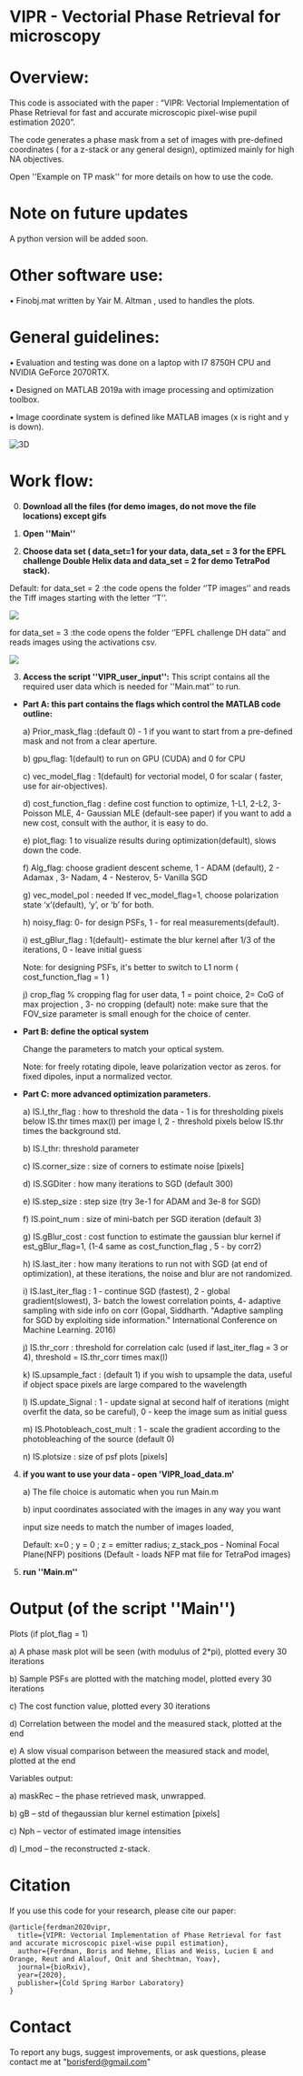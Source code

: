# VIPR - Vectorial Phase Retrieval for microscopy

# Overview: 

This code is associated with the paper : “VIPR: Vectorial Implementation of Phase Retrieval for fast and accurate microscopic pixel-wise pupil estimation 2020”.

The code generates a phase mask from a set of images with pre-defined coordinates ( for a z-stack or any general design), optimized mainly for high NA objectives. 

Open ''Example on TP mask'' for more details on how to use the code. 

# Note on future updates 

A python version will be added soon. 

# Other software use:

•	Finobj.mat written by Yair M. Altman , used to handles the plots. 

# General guidelines: 
        
•	Evaluation and testing was done on a laptop with I7 8750H CPU and NVIDIA GeForce 2070RTX.

•       Designed on MATLAB 2019a with image processing and optimization toolbox. 

•	Image coordinate system is defined like MATLAB images (x is right and y is down). 

![3D](coords.jpg)

# Work flow:

0) **Download all the files (for demo images, do not move the file locations) except gifs**

1) **Open ''Main''**

2) **Choose data set ( data_set=1 for your data, data_set = 3 for the EPFL challenge Double Helix data and data_set = 2 for demo              TetraPod stack).**

Default: for data_set = 2 :the code opens the folder ‘’TP images’’ and reads the Tiff images starting with the letter ‘’T’’.

![](gifs/TP_PSF.gif)

for data_set = 3 :the code opens the folder ‘’EPFL challenge DH data’’ and reads images using the activations csv.
        
![](gifs/DH_PSF.gif)
     
3)  **Access the script ''VIPR_user_input'':**
    This script contains all the required user data which is needed for ''Main.mat'' to run.

* **Part A: this part contains the flags which control the MATLAB code outline:**

    a)	Prior_mask_flag :(default 0) - 1 if you want to start from a pre-defined mask and not from a clear aperture. 

    b)	gpu_flag: 1(default) to run on GPU (CUDA) and 0 for CPU

    c)	vec_model_flag : 1(default) for vectorial model, 0 for scalar ( faster, use for air-objectives).

    d)	cost_function_flag : define cost function to optimize, 1-L1, 2-L2, 3- Poisson MLE, 4- Gaussian MLE (default-see paper) 
        if you want to add a new cost, consult with the author, it is easy to do.

    e)	plot_flag: 1 to visualize results during optimization(default), slows down the code.
    
    f)	Alg_flag: choose gradient descent scheme,  1 - ADAM (default), 2 - Adamax , 3- Nadam, 4 - Nesterov, 5- Vanilla SGD

    g)	vec_model_pol : needed If vec_model_flag=1, choose polarization state ‘x’(default), ‘y’, or ‘b’ for both. 

    h)	noisy_flag: 0- for design PSFs, 1 - for real measurements(default).
    
    i)	est_gBlur_flag : 1(default)- estimate the blur kernel after 1/3 of the iterations, 0 - leave initial guess

    Note: for designing PSFs, it's better to switch to L1 norm ( cost_function_flag = 1 )
    
    j) crop_flag % cropping flag for user data, 1 = point choice, 2= CoG of max projection , 3- no cropping (default)
    note: make sure that the FOV_size parameter is small enough for the choice of center.

* **Part B: define the optical system** 

    Change the parameters to match your optical system.

    Note: for freely rotating dipole, leave polarization vector as zeros. 
          for fixed dipoles, input a normalized vector. 

* **Part C: more advanced optimization parameters.** 

    a)	IS.I_thr_flag : how to  threshold the data - 1 is for thresholding pixels below IS.thr times max(I) per image I, 2 - threshold pixels below IS.thr times the background std.

    b)	IS.I_thr: threshold parameter

    c)	IS.corner_size : size of corners to  estimate noise [pixels]

    d)	IS.SGDiter : how  many iterations to SGD (default 300)

    e)	IS.step_size : step  size (try 3e-1 for ADAM and 3e-8 for SGD)

    f)	IS.point_num : size of mini-batch per SGD iteration (default 3)

    g)	IS.gBlur_cost : cost function  to estimate the gaussian blur kernel if est_gBlur_flag=1, (1-4 same as cost_function_flag , 5 -           by corr2)

    h)	IS.last_iter : how many iterations  to run not with SGD (at end of optimization), at these iterations, the noise and blur are           not randomized. 

    i)	IS.last_iter_flag : 1 - continue SGD (fastest), 2 - global gradient(slowest), 3- batch the lowest correlation points, 4-                 adaptive sampling with side info on corr (Gopal, Siddharth. "Adaptive sampling for SGD by exploiting side information."                 International Conference on Machine Learning. 2016)

    j)	IS.thr_corr : threshold for correlation calc (used if last_iter_flag = 3 or 4), threshold = IS.thr_corr times max(I)

    k)	IS.upsample_fact : (default 1) if you wish to upsample the data, useful if object space pixels are large compared to the               wavelength
        
    l)	IS.update_Signal : 1 - update signal at second half of iterations (might overfit the data, so be careful), 0 - keep the image sum as initial guess
    
    m)  IS.Photobleach_cost_mult : 1 - scale the gradient according to the photobleaching of the source (default 0)

    n)  IS.plotsize : size of psf plots [pixels]

4) **if you want to use your data - open 'VIPR_load_data.m'**

    a) The file choice is automatic when you run Main.m
    
    b) input coordinates associated with the images in any way you want
    
    input size needs to match the number of images loaded,
    
    Default: x=0 ; y = 0 ; z = emitter radius; z_stack_pos - Nominal Focal Plane(NFP) positions (Default - loads NFP mat file for                    TetraPod images)

5) **run ''Main.m''**

# Output (of the script ''Main'')

Plots (if plot_flag = 1)

a)	A phase mask plot will be seen (with modulus of 2*pi), plotted every 30 iterations

b)	Sample PSFs are plotted with the matching model, plotted every 30 iterations

c)	The cost function value, plotted every 30 iterations

d)	Correlation between the model and the measured stack, plotted at the end

e)	A slow visual comparison between the measured stack and model, plotted at the end


Variables output:

a)	maskRec – the phase retrieved mask, unwrapped. 

b)	gB – std of thegaussian blur kernel estimation [pixels]

c)	Nph – vector of estimated image intensities 

d)	I_mod – the reconstructed z-stack.


# Citation

If you use this code for your research, please cite our paper:
```
@article{ferdman2020vipr,
  title={VIPR: Vectorial Implementation of Phase Retrieval for fast and accurate microscopic pixel-wise pupil estimation},
  author={Ferdman, Boris and Nehme, Elias and Weiss, Lucien E and Orange, Reut and Alalouf, Onit and Shechtman, Yoav},
  journal={bioRxiv},
  year={2020},
  publisher={Cold Spring Harbor Laboratory}
}
```

# Contact

To report any bugs, suggest improvements, or ask questions, please contact me at "borisferd@gmail.com"
 





